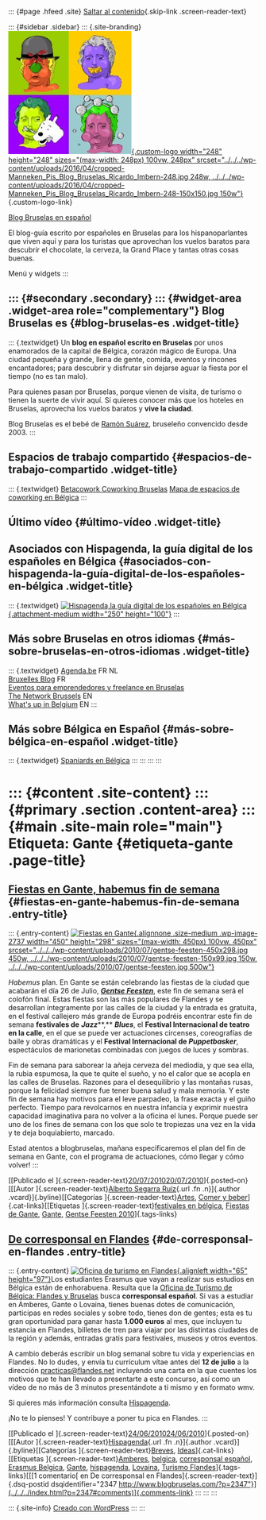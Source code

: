 ::: {#page .hfeed .site}
[Saltar al contenido](index.html#content){.skip-link
.screen-reader-text}

::: {#sidebar .sidebar}
::: {.site-branding}
[![](../../../wp-content/uploads/2016/04/cropped-Manneken_Pis_Blog_Bruselas_Ricardo_Imbern-248.jpg){.custom-logo
width="248" height="248" sizes="(max-width: 248px) 100vw, 248px"
srcset="../../../wp-content/uploads/2016/04/cropped-Manneken_Pis_Blog_Bruselas_Ricardo_Imbern-248.jpg 248w, ../../../wp-content/uploads/2016/04/cropped-Manneken_Pis_Blog_Bruselas_Ricardo_Imbern-248-150x150.jpg 150w"}](../../../index.html){.custom-logo-link}

[Blog Bruselas en español](../../../index.html)

El blog-guía escrito por españoles en Bruselas para los hispanoparlantes
que viven aquí y para los turistas que aprovechan los vuelos baratos
para descubrir el chocolate, la cerveza, la Grand Place y tantas otras
cosas buenas.

Menú y widgets
:::

::: {#secondary .secondary}
::: {#widget-area .widget-area role="complementary"}
Blog Bruselas es {#blog-bruselas-es .widget-title}
----------------

::: {.textwidget}
Un **blog en español escrito en Bruselas** por unos enamorados de la
capital de Bélgica, corazón mágico de Europa. Una ciudad pequeña y
grande, llena de gente, comida, eventos y rincones encantadores; para
descubrir y disfrutar sin dejarse aguar la fiesta por el tiempo (no es
tan malo).

Para quienes pasan por Bruselas, porque vienen de visita, de turismo o
tienen la suerte de vivir aquí. Sí quieres conocer más que los hoteles
en Bruselas, aprovecha los vuelos baratos y **vive la ciudad**.

Blog Bruselas es el bebé de [Ramón Suárez](http://www.ramonsuarez.com),
bruseleño convencido desde 2003.
:::

Espacios de trabajo compartido {#espacios-de-trabajo-compartido .widget-title}
------------------------------

::: {.textwidget}
[Betacowork Coworking Bruselas](http://www.betacowork.com) [Mapa de
espacios de coworking en Bélgica](http://coworkingbelgium.com)
:::

Último vídeo {#último-vídeo .widget-title}
------------

Asociados con Hispagenda, la guía digital de los españoles en Bélgica {#asociados-con-hispagenda-la-guía-digital-de-los-españoles-en-bélgica .widget-title}
---------------------------------------------------------------------

::: {.textwidget}
[![Hispagenda,la guía digital de los españoles en
Bélgica](../../../wp-content/uploads/2010/04/Hispagenda-250px.gif "Hispagenda, la guía digital de los españoles en Bélgica"){.attachment-medium
width="250" height="100"}](http://www.hispagenda.com)
:::

Más sobre Bruselas en otros idiomas {#más-sobre-bruselas-en-otros-idiomas .widget-title}
-----------------------------------

::: {.textwidget}
[Agenda.be](http://www.agenda.be) FR NL\
[Bruxelles Blog](http://www.bxlblog.be/) FR\
[Eventos para emprendedores y freelance en
Bruselas](http://www.betacowork.com/events/)\
[The Network
Brussels](http://groups.yahoo.com/group/TheNetworkBrussels/) EN\
[What\'s up in Belgium](http://www.whatsupin.be/) EN
:::

Más sobre Bélgica en Español {#más-sobre-bélgica-en-español .widget-title}
----------------------------

::: {.textwidget}
[Spaniards en Bélgica](http://www.spaniards.es/paises/belgica)
:::
:::
:::
:::

::: {#content .site-content}
::: {#primary .section .content-area}
::: {#main .site-main role="main"}
Etiqueta: Gante {#etiqueta-gante .page-title}
===============

[Fiestas en Gante, habemus fin de semana](../../../index.html?p=2736) {#fiestas-en-gante-habemus-fin-de-semana .entry-title}
---------------------------------------------------------------------

::: {.entry-content}
[![Fiestas en
Gante](../../../wp-content/uploads/2010/07/gentse-feesten-450x298.jpg){.alignnone
.size-medium .wp-image-2737 width="450" height="298"
sizes="(max-width: 450px) 100vw, 450px"
srcset="../../../wp-content/uploads/2010/07/gentse-feesten-450x298.jpg 450w, ../../../wp-content/uploads/2010/07/gentse-feesten-150x99.jpg 150w, ../../../wp-content/uploads/2010/07/gentse-feesten.jpg 500w"}](http://www.blogbruselas.com/2010/07/fiestas-en-gante-habemus-fin-de-semana.html/gentse-feesten)

*Habemus* plan. En Gante se están celebrando las fiestas de la ciudad
que acabarán el día 26 de Julio, [***Gentse
Feesten***](http://www.gentsefeesten.be/), este fin de semana será el
colofón final. Estas fiestas son las más populares de Flandes y se
desarrollan íntegramente por las calles de la ciudad y la entrada es
gratuita, en el festival callejero más grande de Europa podréis
encontrar este fin de semana **festivales de** ***Jazz*****,**
***Blues***, el **Festival Internacional de teatro en la calle**, en el
que se puede ver actuaciones circenses, coreografías de baile y obras
dramáticas y el **Festival Internacional de *Puppetbasker***,
espectáculos de marionetas combinadas con juegos de luces y sombras.

Fin de semana para saborear la añeja cerveza del mediodía, y que sea
ella, la rubia espumosa, la que te quite el sueño, y no el calor que se
acopla en las calles de Bruselas. Razones para el desequilibrio y las
montañas rusas, porque la felicidad siempre fue tener buena salud y mala
memoria. Y este fin de semana hay motivos para el leve parpadeo, la
frase exacta y el guiño perfecto. Tiempo para revolcarnos en nuestra
infancia y exprimir nuestra capacidad imaginativa para no volver a la
oficina el lunes. Porque puede ser uno de los fines de semana con los
que solo te tropiezas una vez en la vida y te deja boquiabierto,
marcado.

Estad atentos a blogbruselas, mañana especificaremos el plan del fin de
semana en Gante, con el programa de actuaciones, cómo llegar y cómo
volver!
:::

[[Publicado el
]{.screen-reader-text}[20/07/201020/07/2010](../../../index.html?p=2736)]{.posted-on}[[[Autor
]{.screen-reader-text}[Alberto Segarra
Ruíz](../../author/albertosegarraruiz/index.html){.url .fn .n}]{.author
.vcard}]{.byline}[[Categorías
]{.screen-reader-text}[Artes](../../category/artes/index.html), [Comer y
beber](../../category/comer-y-beber/index.html)]{.cat-links}[[Etiquetas
]{.screen-reader-text}[festivales en
bélgica](../festivales-en-belgica/index.html), [Fiestas de
Gante](../fiestas-de-gante/index.html), [Gante](index.html), [Gentse
Feesten 2010](../gentse-feesten-2010/index.html)]{.tags-links}

[De corresponsal en Flandes](../../../index.html?p=2347) {#de-corresponsal-en-flandes .entry-title}
--------------------------------------------------------

::: {.entry-content}
[![Oficina de turismo en
Flandes](http://www.hispagenda.com/archivos/portal/2010-06/turismo-flandes.gif "Oficina de turismo en Flandes"){.alignleft
width="65" height="97"}](http://www.flandes.net/)Los estudiantes Erasmus
que vayan a realizar sus estudios en Bélgica están de enhorabuena.
Resulta que la [Oficina de Turismo de Bélgica: Flandes y
Bruselas](http://www.flandes.net/) busca **corresponsal español**. Si
vas a estudiar en Amberes, Gante o Lovaina, tienes buenas dotes de
comunicación, participas en redes sociales y sobre todo, tienes don de
gentes; esta es tu gran oportunidad para ganar hasta **1.000 euros** al
mes, que incluyen tu estancia en Flandes, billetes de tren para viajar
por las distintas ciudades de la región y además, entradas gratis para
festivales, museos y otros eventos.

A cambio deberás escribir un blog semanal sobre tu vida y experiencias
en Flandes. No lo dudes, y envía tu currículum vítae antes del **12 de
julio** a la dirección <practicas@flandes.net> incluyendo una carta en
la que cuentes los motivos que te han llevado a presentarte a este
concurso, así como un vídeo de no más de 3 minutos presentándote a ti
mismo y en formato wmv.

Si quieres más información consulta
[Hispagenda](http://www.hispagenda.com/index.html#flandes).

¡No te lo pienses! Y contribuye a poner tu pica en Flandes.
:::

[[Publicado el
]{.screen-reader-text}[24/06/201024/06/2010](../../../index.html?p=2347)]{.posted-on}[[[Autor
]{.screen-reader-text}[Hispagenda](../../author/hispagenda/index.html){.url
.fn .n}]{.author .vcard}]{.byline}[[Categorías
]{.screen-reader-text}[Breves](../../category/breves/index.html),
[Ideas](../../category/ideas/index.html)]{.cat-links}[[Etiquetas
]{.screen-reader-text}[Amberes](../amberes/index.html),
[belgica](../belgica/index.html), [corresponsal
español](../corresponsal-espanol/index.html), [Erasmus
Belgica](../erasmus-belgica/index.html), [Gante](index.html),
[hispagenda](../hispagenda/index.html),
[Lovaina](../lovaina/index.html), [Turismo
Flandes](../turismo-flandes/index.html)]{.tags-links}[[[1 comentario[ en
De corresponsal en Flandes]{.screen-reader-text}]{.dsq-postid
dsqidentifier="2347 http://www.blogbruselas.com/?p=2347"}](../../../index.html?p=2347#comments)]{.comments-link}
:::
:::
:::

::: {.site-info}
[Creado con WordPress](https://es.wordpress.org/)
:::
:::
